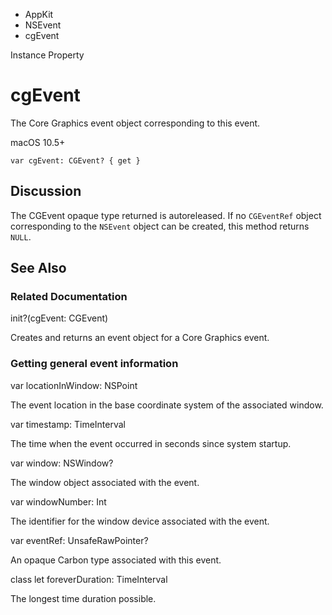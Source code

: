 

- AppKit
- NSEvent
-  cgEvent 

Instance Property

# cgEvent

The Core Graphics event object corresponding to this event.

macOS 10.5+

``` source
var cgEvent: CGEvent? { get }
```

## Discussion

The CGEvent opaque type returned is autoreleased. If no `CGEventRef` object corresponding to the `NSEvent` object can be created, this method returns `NULL`.

## See Also

### Related Documentation

init?(cgEvent: CGEvent)

Creates and returns an event object for a Core Graphics event.

### Getting general event information

var locationInWindow: NSPoint

The event location in the base coordinate system of the associated window.

var timestamp: TimeInterval

The time when the event occurred in seconds since system startup.

var window: NSWindow?

The window object associated with the event.

var windowNumber: Int

The identifier for the window device associated with the event.

var eventRef: UnsafeRawPointer?

An opaque Carbon type associated with this event.

class let foreverDuration: TimeInterval

The longest time duration possible.

